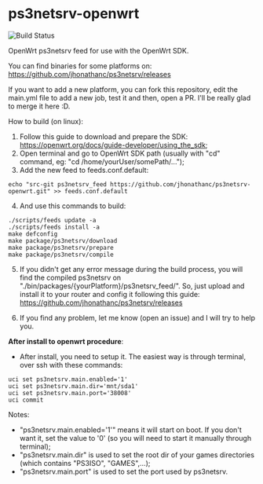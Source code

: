 # ps3netsrv-openwrt

![Build Status](https://github.com/jhonathanc/ps3netsrv-openwrt/workflows/CI/badge.svg)

OpenWrt ps3netsrv feed for use with the OpenWrt SDK.

You can find binaries for some platforms on:
https://github.com/jhonathanc/ps3netsrv/releases

If you want to add a new platform, you can fork this repository, edit the main.yml file to add a new job, test it and then, open a PR. I'll be really glad to merge it here :D.

How to build (on linux):
1. Follow this guide to download and prepare the SDK: https://openwrt.org/docs/guide-developer/using_the_sdk;
2. Open terminal and go to OpenWrt SDK path (usually with "cd" command, eg: "cd /home/yourUser/somePath/...");
3. Add the new feed to feeds.conf.default:
```
echo "src-git ps3netsrv_feed https://github.com/jhonathanc/ps3netsrv-openwrt.git" >> feeds.conf.default
```
4. And use this commands to build:
```
./scripts/feeds update -a
./scripts/feeds install -a
make defconfig
make package/ps3netsrv/download
make package/ps3netsrv/prepare
make package/ps3netsrv/compile
```
5. If you didn't get any error message during the build process, you will find the compiled ps3netsrv on "./bin/packages/{yourPlatform}/ps3netsrv_feed/". So, just upload and install it to your router and config it following this guide:
https://github.com/jhonathanc/ps3netsrv/releases

6. If you find any problem, let me know (open an issue) and I will try to help you.

<b>After install to openwrt procedure</b>:
- After install, you need to setup it. The easiest way is through terminal, over ssh with these commands:
```
uci set ps3netsrv.main.enabled='1'
uci set ps3netsrv.main.dir='mnt/sda1'
uci set ps3netsrv.main.port='38008'
uci commit
```
Notes:
- "ps3netsrv.main.enabled='1'" means it will start on boot. If you don't want it, set the value to '0' (so you will need to start it manually through terminal);
- "ps3netsrv.main.dir" is used to set the root dir of your games directories (which contains "PS3ISO", "GAMES",...);
- "ps3netsrv.main.port" is used to set the port used by ps3netsrv.

